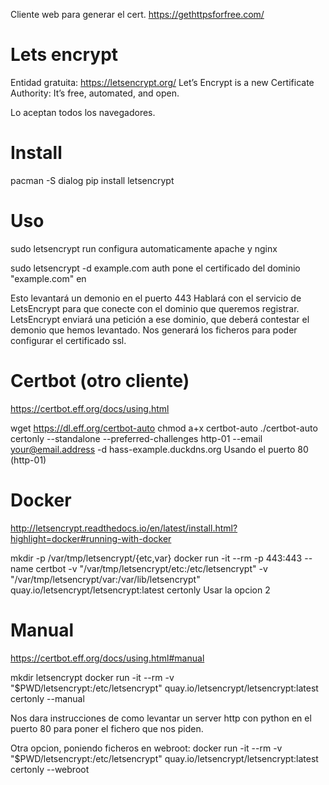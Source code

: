Cliente web para generar el cert.
https://gethttpsforfree.com/

# Lets encrypt
Entidad gratuita: https://letsencrypt.org/
Let’s Encrypt is a new Certificate Authority: It’s free, automated, and open.

Lo aceptan todos los navegadores.

# Install
pacman -S dialog
pip install letsencrypt

# Uso
sudo letsencrypt run
  configura automaticamente apache y nginx

sudo letsencrypt -d example.com auth
  pone el certificado del dominio "example.com" en

Esto levantará un demonio en el puerto 443
Hablará con el servicio de LetsEncrypt para que conecte con el dominio que queremos registrar.
LetsEncrypt enviará una petición a ese dominio, que deberá contestar el demonio que hemos levantado.
Nos generará los ficheros para poder configurar el certificado ssl.


# Certbot (otro cliente)
https://certbot.eff.org/docs/using.html

wget https://dl.eff.org/certbot-auto
chmod a+x certbot-auto
./certbot-auto certonly --standalone --preferred-challenges http-01 --email your@email.address -d hass-example.duckdns.org
Usando el puerto 80 (http-01)



# Docker
http://letsencrypt.readthedocs.io/en/latest/install.html?highlight=docker#running-with-docker

mkdir -p /var/tmp/letsencrypt/{etc,var}
docker run -it --rm -p 443:443 --name certbot -v "/var/tmp/letsencrypt/etc:/etc/letsencrypt" -v "/var/tmp/letsencrypt/var:/var/lib/letsencrypt" quay.io/letsencrypt/letsencrypt:latest certonly
Usar la opcion 2


# Manual
https://certbot.eff.org/docs/using.html#manual

mkdir letsencrypt
docker run -it --rm -v "$PWD/letsencrypt:/etc/letsencrypt" quay.io/letsencrypt/letsencrypt:latest certonly --manual

Nos dara instrucciones de como levantar un server http con python en el puerto 80 para poner el fichero que nos piden.


Otra opcion, poniendo ficheros en webroot:
docker run -it --rm -v "$PWD/letsencrypt:/etc/letsencrypt" quay.io/letsencrypt/letsencrypt:latest certonly --webroot
